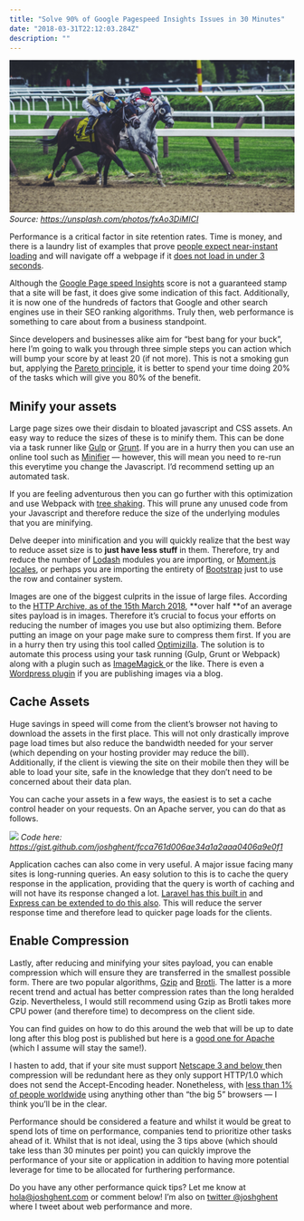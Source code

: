 ```yaml
---
title: "Solve 90% of Google Pagespeed Insights Issues in 30 Minutes"
date: "2018-03-31T22:12:03.284Z"
description: ""
---
```

<div class="image">
	<img src="../../assets/images/horserace.jpg"/>
	<em>Source: <a href="https://unsplash.com/photos/fxAo3DiMICI">https://unsplash.com/photos/fxAo3DiMICI</a></em>
</div>

Performance is a critical factor in site retention rates. Time is money, and there is a laundry list of examples that prove [people expect near-instant loading](http://loadstorm.com/2014/04/infographic-web-performance-impacts-conversion-rates/) and will navigate off a webpage if it [does not load in under 3 seconds](https://www.nytimes.com/2012/03/01/technology/impatient-web-users-flee-slow-loading-sites.html?pagewanted=all).

Although the [Google Page speed Insights](https://developers.google.com/speed/pagespeed/insights/) score is not a guaranteed stamp that a site will be fast, it does give some indication of this fact. Additionally, it is now one of the hundreds of factors that Google and other search engines use in their SEO ranking algorithms. Truly then, web performance is something to care about from a business standpoint.

Since developers and businesses alike aim for “best bang for your buck”, here I’m going to walk you through three simple steps you can action which will bump your score by at least 20 (if not more). This is not a smoking gun but, applying the [Pareto principle](https://betterexplained.com/articles/understanding-the-pareto-principle-the-8020-rule/), it is better to spend your time doing 20% of the tasks which will give you 80% of the benefit.

## Minify your assets

Large page sizes owe their disdain to bloated javascript and CSS assets. An easy way to reduce the sizes of these is to minify them. This can be done via a task runner like [Gulp](https://gulpjs.com/) or [Grunt](https://gruntjs.com/). If you are in a hurry then you can use an online tool such as [Minifier](https://www.minifier.org/) — however, this will mean you need to re-run this everytime you change the Javascript. I’d recommend setting up an automated task.

If you are feeling adventurous then you can go further with this optimization and use Webpack with [tree shaking](https://webpack.js.org/guides/tree-shaking/). This will prune any unused code from your Javascript and therefore reduce the size of the underlying modules that you are minifying.

Delve deeper into minification and you will quickly realize that the best way to reduce asset size is to **just have less stuff** in them. Therefore, try and reduce the number of [Lodash](https://lodash.com/) modules you are importing, or [Moment.js locales](https://momentjs.com/docs/), or perhaps you are importing the entirety of [Bootstrap](https://getbootstrap.com/) just to use the row and container system.

Images are one of the biggest culprits in the issue of large files. According to the [HTTP Archive, as of the 15th March 2018](http://httparchive.org/interesting.php?a=All&l=Mar%2015%202018), **over half **of an average sites payload is in images. Therefore it’s crucial to focus your efforts on reducing the number of images you use but also optimizing them. Before putting an image on your page make sure to compress them first. If you are in a hurry then try using this tool called [Optimizilla](http://optimizilla.com/). The solution is to automate this process using your task running (Gulp, Grunt or Webpack) along with a plugin such as [ImageMagick ](https://www.imagemagick.org/script/index.php)or the like. There is even a [Wordpress plugin](https://en-gb.wordpress.org/plugins/ewww-image-optimizer/) if you are publishing images via a blog.

## Cache Assets

Huge savings in speed will come from the client’s browser not having to download the assets in the first place. This will not only drastically improve page load times but also reduce the bandwidth needed for your server (which depending on your hosting provider may reduce the bill). Additionally, if the client is viewing the site on their mobile then they will be able to load your site, safe in the knowledge that they don’t need to be concerned about their data plan.

You can cache your assets in a few ways, the easiest is to set a cache control header on your requests. On an Apache server, you can do that as follows.

<div class="image">
	<img src="https://cdn-images-1.medium.com/max/2152/0*SsZKehPZW3P9knAC."/>
	<em>Code here: <a href="https://gist.github.com/joshghent/fcca761d006ae34a1a2aaa0406a9e0f1">https://gist.github.com/joshghent/fcca761d006ae34a1a2aaa0406a9e0f1</a></em>
</div>

Application caches can also come in very useful. A major issue facing many sites is long-running queries. An easy solution to this is to cache the query response in the application, providing that the query is worth of caching and will not have its response changed a lot. [Laravel has this built in](https://laravel.com/docs/5.6/cache) and [Express can be extended to do this also](https://www.sohamkamani.com/blog/2016/10/14/make-your-node-server-faster-with-redis-cache/). This will reduce the server response time and therefore lead to quicker page loads for the clients.

## Enable Compression

Lastly, after reducing and minifying your sites payload, you can enable compression which will ensure they are transferred in the smallest possible form. There are two popular algorithms, [Gzip](http://www.gzip.org/) and [Brotli](https://github.com/google/brotli). The latter is a more recent trend and actual has better compression rates than the long heralded Gzip. Nevertheless, I would still recommend using Gzip as Brotli takes more CPU power (and therefore time) to decompress on the client side.

You can find guides on how to do this around the web that will be up to date long after this blog post is published but here is a [good one for Apache](https://varvy.com/pagespeed/enable-compression.html) (which I assume will stay the same!).

I hasten to add, that if your site must support [Netscape 3 and below ](http://schroepl.net/projekte/mod_gzip/browser.htm)then compression will be redundant here as they only support HTTP/1.0 which does not send the Accept-Encoding header. Nonetheless, with [less than 1% of people worldwide](http://gs.statcounter.com/browser-market-share) using anything other than “the big 5” browsers — I think you’ll be in the clear.

Performance should be considered a feature and whilst it would be great to spend lots of time on performance, companies tend to prioritize other tasks ahead of it. Whilst that is not ideal, using the 3 tips above (which should take less than 30 minutes per point) you can quickly improve the performance of your site or application in addition to having more potential leverage for time to be allocated for furthering performance.

Do you have any other performance quick tips? Let me know at [hola@joshghent.com](mailto:hola@joshghent.com) or comment below! I’m also on [twitter @joshghent](https://twitter.com/joshghent?lang=en) where I tweet about web performance and more.
